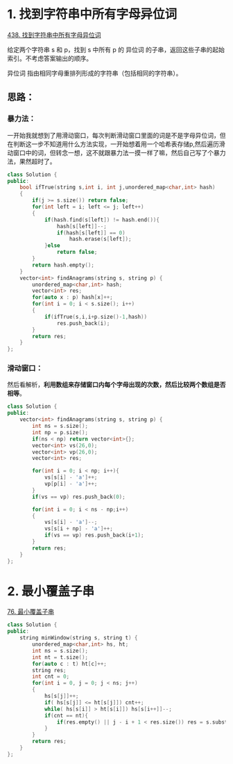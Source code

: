 # 1. 找到字符串中所有字母异位词

[438. 找到字符串中所有字母异位词](https://leetcode-cn.com/problems/find-all-anagrams-in-a-string/)

给定两个字符串 s 和 p，找到 s 中所有 p 的 异位词 的子串，返回这些子串的起始索引。不考虑答案输出的顺序。

异位词 指由相同字母重排列形成的字符串（包括相同的字符串）。

## 思路：

### 	暴力法：

一开始我就想到了用滑动窗口，每次判断滑动窗口里面的词是不是字母异位词，但在判断这一步不知道用什么方法实现，一开始想着用一个哈希表存储p,然后遍历滑动窗口中的词，但转念一想，这不就跟暴力法一摸一样了嘛，然后自己写了个暴力法，果然超时了。

```c++
class Solution {
public:
    bool ifTrue(string s,int i, int j,unordered_map<char,int> hash)
    {
        if(j >= s.size()) return false;
        for(int left = i; left <= j; left++)
        {
            if(hash.find(s[left]) != hash.end()){
                hash[s[left]]--;
                if(hash[s[left]] == 0)
                    hash.erase(s[left]);
            }else
                return false;
        }
        return hash.empty();
    }
    vector<int> findAnagrams(string s, string p) {
        unordered_map<char,int> hash;
        vector<int> res;
        for(auto x : p) hash[x]++;
        for(int i = 0; i < s.size(); i++)
        {
            if(ifTrue(s,i,i+p.size()-1,hash))
                res.push_back(i);
        }
        return res;
    }
};
```

### 	滑动窗口：

然后看解析，**利用数组来存储窗口内每个字母出现的次数，然后比较两个数组是否相等**。

```c++
class Solution {
public:
    vector<int> findAnagrams(string s, string p) {
        int ns = s.size();
        int np = p.size();
        if(ns < np) return vector<int>{};
        vector<int> vs(26,0);
        vector<int> vp(26,0);
        vector<int> res;

        for(int i = 0; i < np; i++){
            vs[s[i] - 'a']++;
            vp[p[i] - 'a']++;
        }
        if(vs == vp) res.push_back(0);

        for(int i = 0; i < ns - np;i++)
        {
            vs[s[i] - 'a']--;
            vs[s[i + np] - 'a']++;
            if(vs == vp) res.push_back(i+1);
        }
        return res;
    }
};
```



# 2. 最小覆盖子串

[76. 最小覆盖子串](https://leetcode-cn.com/problems/minimum-window-substring/)

```c++
class Solution {
public:
    string minWindow(string s, string t) {
        unordered_map<char,int> hs, ht;
        int ns = s.size();
        int nt = t.size();
        for(auto c : t) ht[c]++;
        string res;
        int cnt = 0;
        for(int i = 0, j = 0; j < ns; j++)
        {
            hs[s[j]]++;
            if( hs[s[j]] <= ht[s[j]]) cnt++;
            while( hs[s[i]] > ht[s[i]]) hs[s[i++]]--;
            if(cnt == nt){
                if(res.empty() || j - i + 1 < res.size()) res = s.substr(i,j - i + 1);
            }
        }
        return res;
    }
};
```

